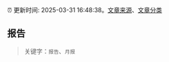 :alarm_clock: 更新时间: 2025-03-31 16:48:38。[文章来源](/README.md)、[文章分类](/TAGS.md)

## 报告


> 关键字：`报告`、`月报`



